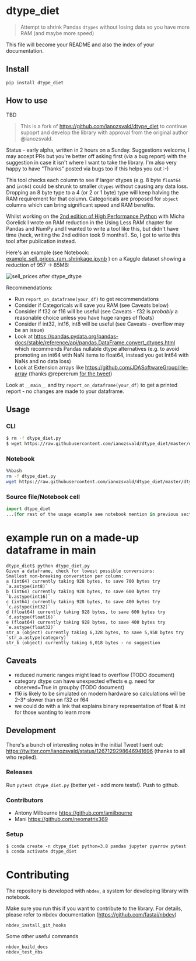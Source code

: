 # dtype_diet
> Attempt to shrink Pandas `dtypes` without losing data so you have more RAM (and maybe more speed)


This file will become your README and also the index of your documentation.

## Install

`pip install dtype_diet`

## How to use

TBD

> This is a fork of https://github.com/ianozsvald/dtype_diet to continue supoprt and develop the library with approval from the original author @ianozsvald.

Status - early alpha, written in 2 hours on a Sunday. Suggestions welcome, I may accept PRs but you're better off asking first (via a bug report) with the suggestion in case it isn't where I want to take the library. I'm also very happy to have "Thanks" posted via bugs too if this helps you out :-)

This tool checks each column to see if larger dtypes (e.g. 8 byte `float64` and `int64`) could be shrunk to smaller `dtypes` without causing any data loss. 
Dropping an 8 byte type to a 4 (or 2 or 1 byte) type will keep halving the RAM requirement for that column.  Categoricals are proposed for `object` columns which can bring significant speed and RAM benefits.

Whilst working on the [2nd edition of High Performance Python](https://www.goodreads.com/book/show/49828191-high-performance-python) with Micha Gorelick I wrote on RAM reduction in the Using Less RAM chapter for Pandas and NumPy and I wanted to write a tool like this, but didn't have time (heck, writing the 2nd edition took 9 months!). So, I got to write this tool after publication instead.

Here's an example (see Notebook: [example_sell_prices_ram_shrinkage.ipynb](example_sell_prices_ram_shrinkage.ipynb) ) on a Kaggle dataset showing a reduction of 957 -> 85MB:

![sell_prices after dtype_dtype](example_sell_prices.png)

Recommendations:

* Run `report_on_dataframe(your_df)` to get recommendations
* Consider if Categoricals will save you RAM (see Caveats below)
* Consider if f32 or f16 will be useful (see Caveats - f32 is _probably_ a reasonable choice unless you have huge ranges of floats)
* Consider if int32, int16, int8 will be useful (see Caveats - overflow may be an issue)
* Look at https://pandas.pydata.org/pandas-docs/stable/reference/api/pandas.DataFrame.convert_dtypes.html which recommends Pandas nullable dtype alternatives (e.g. to avoid promoting an int64 with NaN items to float64, instead you get Int64 with NaNs and no data loss)
* Look at Extension arrays like https://github.com/JDASoftwareGroup/rle-array (thanks @repererum [for the tweet](https://twitter.com/crepererum/status/1267441357339201536))

Look at `__main__` and try `report_on_dataframe(your_df)` to get a printed report - no changes are made to your dataframe.

## Usage

### CLI

```bash
$ rm -f dtype_diet.py
$ wget https://raw.githubusercontent.com/ianozsvald/dtype_diet/master/dtype_diet.py
```

### Notebook

```bash
%%bash
rm -f dtype_diet.py
wget https://raw.githubusercontent.com/ianozsvald/dtype_diet/master/dtype_diet.py
```

### Source file/Notebook cell

```python
import dtype_diet
...(for rest of the usage example see notebook mention in previous section)...
```

# example run on a made-up dataframe in __main__

```
dtype_diet$ python dtype_diet.py 
Given a dataframe, check for lowest possible conversions:
Smallest non-breaking converstion per column:
a (int64) currently taking 928 bytes, to save 700 bytes try `a.astype(int8)`
b (int64) currently taking 928 bytes, to save 600 bytes try `b.astype(int16)`
c (int64) currently taking 928 bytes, to save 400 bytes try `c.astype(int32)`
d (float64) currently taking 928 bytes, to save 600 bytes try `d.astype(float16)`
e (float64) currently taking 928 bytes, to save 400 bytes try `e.astype(float32)`
str_a (object) currently taking 6,328 bytes, to save 5,958 bytes try `str_a.astype(category)`
str_b (object) currently taking 6,018 bytes - no suggestion
```

## Caveats

* reduced numeric ranges might lead to overflow (TODO document)
* category dtype can have unexpected effects e.g. need for observed=True in groupby (TODO document)
* f16 is likely to be simulated on modern hardware so calculations will be 2-3* slower than on f32 or f64
* we could do with a link that explains binary representation of float & int for those wanting to learn more

## Development 

There's a bunch of interesting notes in the initial Tweet I sent out: https://twitter.com/ianozsvald/status/1267129298646941696 (thanks to all who replied).

### Releases

Run `pytest dtype_diet.py` (better yet - add more tests!). Push to github.

### Contributors

* Antony Milbourne https://github.com/amilbourne
* Mani https://github.com/neomatrix369

### Setup

```
$ conda create -n dtype_diet python=3.8 pandas jupyter pyarrow pytest
$ conda activate dtype_diet
```

# Contributing
The repository is developed with `nbdev`, a system for developing library with notebook.

Make sure you run this if you want to contribute to the library. For details, please refer to nbdev documentation (https://github.com/fastai/nbdev)
```
nbdev_install_git_hooks
```

Some other useful commands
```
nbdev_build_docs
nbdev_test_nbs
```
